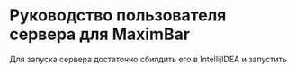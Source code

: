 # Руководство пользователя сервера для MaximBar


Для запуска сервера достаточно сбилдить его в IntellijIDEA и запустить
